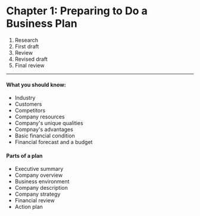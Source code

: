 # Chapter 1: Preparing to Do a Business Plan

1. Research
2. First draft
3. Review
4. Revised draft
5. Final review

***

#### What you should know:

* Industry
* Customers
* Competitors
* Company resources
* Company's unique qualities
* Compnay's advantages
* Basic financial condition
* Financial forecast and a budget

#### Parts of a plan

* Executive summary
* Company overview
* Business environment
* Company description
* Company strategy
* Financial review
* Action plan